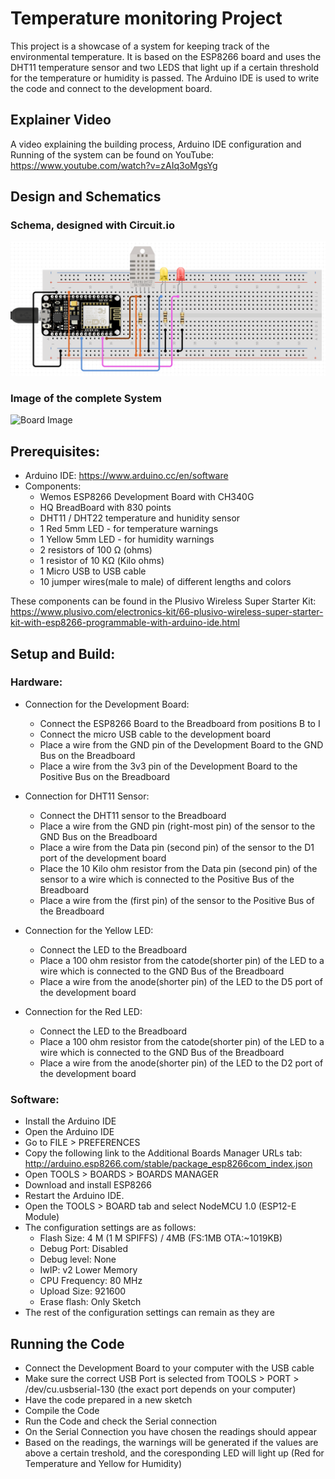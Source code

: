 # Temperature monitoring Project

This project is a showcase of a system for keeping track of the environmental temperature. It is based on the ESP8266 board and uses the DHT11 temperature sensor and two LEDS that light up if a certain threshold for the temperature or humidity is passed. The Arduino IDE is used to write the code and connect to the development board.

## Explainer Video

A video explaining the building process, Arduino IDE configuration and Running of the system can be found on YouTube: https://www.youtube.com/watch?v=zAIq3oMgsYg

## Design and Schematics

### Schema, designed with Circuit.io
![Board Schema](/Images/Board_Schema.png)

### Image of the complete System
![Board Image](/Images/Board_Image.png)

## Prerequisites:

- Arduino IDE: https://www.arduino.cc/en/software
- Components:
  - Wemos ESP8266 Development Board with CH340G
  - HQ BreadBoard with 830 points
  - DHT11 / DHT22 temperature and hunidity sensor
  - 1 Red 5mm LED - for temperature warnings
  - 1 Yellow 5mm LED - for humidity warnings
  - 2 resistors of 100 Ω (ohms)
  - 1 resistor of 10 KΩ (Kilo ohms)
  - 1 Micro USB to USB cable
  - 10 jumper wires(male to male) of different lengths and colors
    
 These components can be found in the Plusivo Wireless Super Starter Kit: https://www.plusivo.com/electronics-kit/66-plusivo-wireless-super-starter-kit-with-esp8266-programmable-with-arduino-ide.html

## Setup and Build:
### Hardware:

  - Connection for the Development Board:
     - Connect the ESP8266 Board to the Breadboard from positions B to I
     - Connect the micro USB cable to the development board
     - Place a wire from the GND pin of the Development Board to the GND Bus on the Breadboard
     - Place a wire from the 3v3 pin of the Development Board to the Positive Bus on the Breadboard
    
  - Connection for DHT11 Sensor:
     - Connect the DHT11 sensor to the Breadboard
     - Place a wire from the GND pin (right-most pin) of the sensor to the GND Bus on the Breadboard
     - Place a wire from the Data pin (second pin) of the sensor to the D1 port of the development board
     - Place the 10 Kilo ohm resistor from the Data pin (second pin) of the sensor to a wire which is connected to the Positive Bus of the Breadboard
     - Place a wire from the (first pin) of the sensor to the Positive Bus of the Breadboard
       
  - Connection for the Yellow LED:
     - Connect the LED to the Breadboard
     - Place a 100 ohm resistor from the catode(shorter pin) of the LED to a wire which is connected to the GND Bus of the Breadboard
     - Place a wire from the anode(shorter pin) of the LED to the D5 port of the development board
       
  - Connection for the Red LED:
     - Connect the LED to the Breadboard
     - Place a 100 ohm resistor from the catode(shorter pin) of the LED to a wire which is connected to the GND Bus of the Breadboard
     - Place a wire from the anode(shorter pin) of the LED to the D2 port of the development board
  
### Software:  

  - Install the Arduino IDE
  - Open the Arduino IDE
  - Go to FILE > PREFERENCES
  - Copy the following link to the Additional Boards Manager URLs tab:  http://arduino.esp8266.com/stable/package_esp8266com_index.json
  - Open  TOOLS > BOARDS > BOARDS MANAGER
  - Download and install ESP8266
  - Restart the Arduino IDE.
  - Open the TOOLS > BOARD tab and select NodeMCU 1.0 (ESP12-E Module) 
  - The configuration settings are as follows:
     - Flash Size: 4 M (1 M SPIFFS) / 4MB (FS:1MB OTA:~1019KB)
     - Debug Port: Disabled
     - Debug level: None
     - IwIP: v2 Lower Memory
     - CPU Frequency: 80 MHz
     - Upload Size: 921600
     - Erase flash: Only Sketch
  - The rest of the configuration settings can remain as they are

## Running the Code

  - Connect the Development Board to your computer with the USB cable
  - Make sure the correct USB Port is selected from TOOLS > PORT > /dev/cu.usbserial-130 (the exact port depends on your computer)
  - Have the code prepared in a new sketch
  - Compile the Code
  - Run the Code and check the Serial connection
  - On the Serial Connection you have chosen the readings should appear
  - Based on the readings, the warnings will be generated if the values are above a certain treshold, and the coresponding LED will light up (Red for Temperature and Yellow for Humidity)

